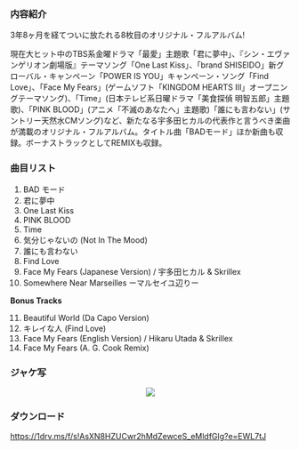 ### 内容紹介

3年8ヶ月を経てついに放たれる8枚目のオリジナル・フルアルバム!

現在大ヒット中のTBS系金曜ドラマ「最愛」主題歌「君に夢中」、『シン・エヴァンゲリオン劇場版』テーマソング「One Last Kiss」、「brand SHISEIDO」新グローバル・キャンペーン「POWER IS YOU」キャンペーン・ソング「Find Love」、「Face My Fears」(ゲームソフト「KINGDOM HEARTS III」オープニングテーマソング)、「Time」(日本テレビ系日曜ドラマ「美食探偵 明智五郎」主題歌)、「PINK BLOOD」(アニメ「不滅のあなたへ」主題歌)「誰にも言わない」(サントリー天然水CMソング)など、新たなる宇多田ヒカルの代表作と言うべき楽曲が満載のオリジナル・フルアルバム。タイトル曲「BADモード」ほか新曲も収録。ボーナストラックとしてREMIXも収録。

### 曲目リスト

1. BAD モード
2. 君に夢中
3. One Last Kiss
4. PINK BLOOD
5. Time
6. 気分じゃないの (Not In The Mood)
7. 誰にも言わない
8. Find Love
9. Face My Fears (Japanese Version) / 宇多田ヒカル & Skrillex
10. Somewhere Near Marseilles ーマルセイユ辺りー

**Bonus Tracks**

11. Beautiful World (Da Capo Version)
12. キレイな人 (Find Love)
13. Face My Fears (English Version) / Hikaru Utada & Skrillex
14. Face My Fears (A. G. Cook Remix)

### ジャケ写

<div align="center"><img src="https://github.com/KawausoJyou/KawausoJyou.github.io/assets/92703641/9f8bd2e3-3641-4de6-a57d-e94618668622"></div>

### ダウンロード

https://1drv.ms/f/s!AsXN8HZUCwr2hMdZewceS_eMldfGlg?e=EWL7tJ